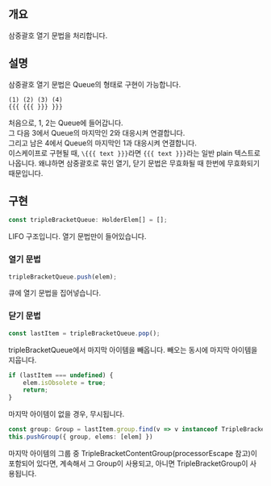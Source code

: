 ## 개요
삼중괄호 열기 문법을 처리합니다.

## 설명
삼중괄호 열기 문법은 Queue의 형태로 구현이 가능합니다.

```
(1) (2) (3) (4)
{{{ {{{ }}} }}}
```
처음으로, 1, 2는 Queue에 들어갑니다.\
그 다음 3에서 Queue의 마지막인 2와 대응시켜 연결합니다.\
그리고 남은 4에서 Queue의 마지막인 1과 대응시켜 연결합니다.\
이스케이프로 구현될 때, ```\{{{ text }}}```라면 ```{{{ text }}}```라는 일반 plain 텍스트로 나옵니다. 왜냐하면 삼중괄호로 묶인 열기, 닫기 문법은 무효화될 때 한번에 무효화되기 때문입니다.

## 구현
```ts
const tripleBracketQueue: HolderElem[] = [];
```
LIFO 구조입니다. 열기 문법만이 들어있습니다.
### 열기 문법
```ts
tripleBracketQueue.push(elem);
```
큐에 열기 문법을 집어넣습니다.

### 닫기 문법
```ts
const lastItem = tripleBracketQueue.pop();
```
tripleBracketQueue에서 마지막 아이템을 빼옵니다. 빼오는 동시에 마지막 아이템을 지웁니다.

```ts
if (lastItem === undefined) {
    elem.isObsolete = true;
    return;
}
```
마지막 아이템이 없을 경우, 무시됩니다.

```ts
const group: Group = lastItem.group.find(v => v instanceof TripleBracketContentGroup) ? new TripleBracketContentGroup() : new TripleBracketGroup();
this.pushGroup({ group, elems: [elem] })
```
마지막 아이템의 그룹 중 TripleBracketContentGroup(processorEscape 참고)이 포함되어 있다면, 계속해서 그 Group이 사용되고, 아니면 TripleBracketGroup이 사용됩니다.



